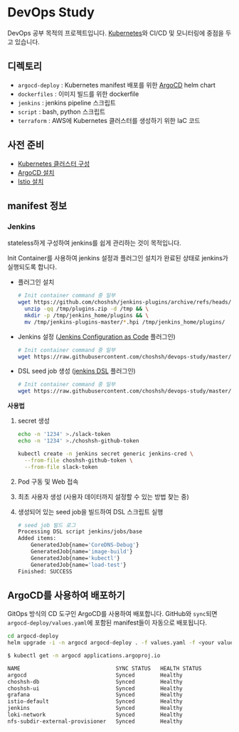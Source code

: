 # **DevOps Study**

DevOps 공부 목적의 프로젝트입니다. [Kubernetes](https://kubernetes.io/)와 CI/CD 및 모니터링에 중점을 두고 있습니다.

## 디렉토리

- `argocd-deploy` : Kubernetes manifest 배포를 위한 [ArgoCD](https://argoproj.github.io/argo-cd/) helm chart
- `dockerfiles` : 이미지 빌드를 위한 dockerfile
- `jenkins` : jenkins pipeline 스크립트
- `script` : bash, python 스크립트
- `terraform` : AWS에 Kubernetes 클러스터를 생성하기 위한 IaC 코드

## 사전 준비

- [Kubernetes 클러스터 구성](https://choshsh.notion.site/3-b8c85437bc4c4fb89c91137dd6d4ee7a)
- [ArgoCD 설치](https://choshsh.notion.site/3-Argo-CD-4d7c138785834ed3a19521d16d26adc7)
- [Istio 설치](https://choshsh.notion.site/3-Istio-ab8442964e5944e3881486bc81b2958b)

## manifest 정보

### Jenkins

stateless하게 구성하여 jenkins를 쉽게 관리하는 것이 목적입니다. 

Init Container를 사용하여 jenkins 설정과 플러그인 설치가 완료된 상태로 jenkins가 실행되도록 합니다.

- 플러그인 설치
    
    ```bash
    # Init container command 중 일부
    wget https://github.com/choshsh/jenkins-plugins/archive/refs/heads/master.zip -O /tmp/plugins.zip && \
      unzip -qq /tmp/plugins.zip -d /tmp && \
      mkdir -p /tmp/jenkins_home/plugins && \
      mv /tmp/jenkins-plugins-master/*.hpi /tmp/jenkins_home/plugins/
    ```
    
- Jenkins 설정 ([Jenkins Configuration as Code](https://www.jenkins.io/projects/jcasc/) 플러그인)
    
    ```bash
    # Init container command 중 일부
    wget https://raw.githubusercontent.com/choshsh/devops-study/master/manifest/jenkins/jcasc.yaml -O /tmp/jenkins_home/casc_configs/jcasc.yaml
    ```
    
- DSL seed job 생성 ([jenkins DSL](https://plugins.jenkins.io/job-dsl/) 플러그인)
    
    ```bash
    # Init container command 중 일부
    wget https://raw.githubusercontent.com/choshsh/devops-study/master/manifest/jenkins/config.xml -O /tmp/usr/share/jenkins/ref/jobs/seed/config.xml
    ```
    

**사용법**

1. secret 생성
    
    ```bash
    echo -n '1234' >./slack-token
    echo -n '1234' >./choshsh-github-token
    
    kubectl create -n jenkins secret generic jenkins-cred \
      --from-file choshsh-github-token \
      --from-file slack-token
    ```
    
2. Pod 구동 및 Web 접속
3. 최초 사용자 생성 (사용자 데이터까지 설정할 수 있는 방법 찾는 중)
4. 생성되어 있는 seed job을 빌드하여 DSL 스크립트 실행
    
    ```bash
    # seed job 빌드 로그
    Processing DSL script jenkins/jobs/base
    Added items:
        GeneratedJob{name='CoreDNS-Debug'}
        GeneratedJob{name='image-build'}
        GeneratedJob{name='kubectl'}
        GeneratedJob{name='load-test'}
    Finished: SUCCESS
    ```
    

## ArgoCD를 사용하여 배포하기

GitOps 방식의 CD 도구인 ArgoCD를 사용하여 배포합니다. GitHub와 `sync`되면 `argocd-deploy/values.yaml`에 포함된 manifest들이 자동으로 배포됩니다.

```bash
cd argocd-deploy
helm upgrade -i -n argocd argocd-deploy . -f values.yaml -f <your values.yaml>
```

```bash
$ kubectl get -n argocd applications.argoproj.io

NAME                              SYNC STATUS   HEALTH STATUS
argocd                            Synced        Healthy
choshsh-db                        Synced        Healthy
choshsh-ui                        Synced        Healthy
grafana                           Synced        Healthy
istio-default                     Synced        Healthy
jenkins                           Synced        Healthy
loki-network                      Synced        Healthy
nfs-subdir-external-provisioner   Synced        Healthy
```
